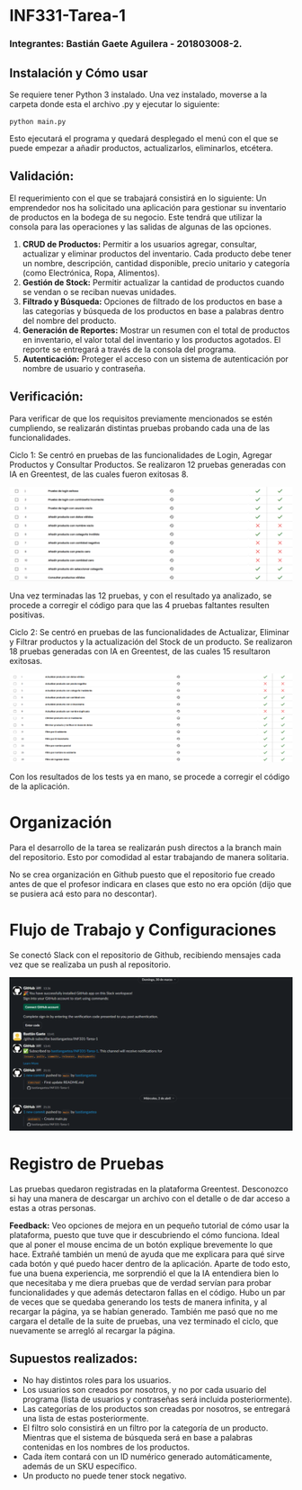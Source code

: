 # INF331-Tarea-1

### Integrantes: Bastián Gaete Aguilera - 201803008-2.

## Instalación y Cómo usar
Se requiere tener Python 3 instalado.
Una vez instalado, moverse a la carpeta donde esta el archivo .py y ejecutar lo siguiente:
```
python main.py
```
Esto ejecutará el programa y quedará desplegado el menú con el que se puede empezar a añadir productos, actualizarlos, eliminarlos, etcétera.

## Validación:
El requerimiento con el que se trabajará consistirá en lo siguiente:
Un emprendedor nos ha solicitado una aplicación para gestionar su inventario de productos en la bodega de su negocio. Este tendrá que utilizar la consola para las operaciones y las salidas de algunas de las opciones.

1. __CRUD de Productos:__ Permitir a los usuarios agregar, consultar, actualizar y eliminar productos del inventario. Cada producto debe tener un nombre, descripción, cantidad disponible, precio unitario y categoría (como Electrónica, Ropa, Alimentos).
2. __Gestión de Stock:__ Permitir actualizar la cantidad de productos cuando se vendan o se reciban nuevas unidades.
3. __Filtrado y Búsqueda:__ Opciones de filtrado de los productos en base a las categorías y búsqueda de los productos en base a palabras dentro del nombre del producto.
4. __Generación de Reportes:__ Mostrar un resumen con el total de productos en inventario, el valor total del inventario y los productos agotados. El reporte se entregará a través de la consola del programa.
5. __Autenticación:__ Proteger el acceso con un sistema de autenticación por nombre de usuario y contraseña.



## Verificación:
Para verificar de que los requisitos previamente mencionados se estén cumpliendo, se realizarán distintas pruebas probando cada una de las funcionalidades.

Ciclo 1:
Se centró en pruebas de las funcionalidades de Login, Agregar Productos y Consultar Productos.
Se realizaron 12 pruebas generadas con IA en Greentest, de las cuales fueron exitosas 8.

![Ciclo1](./images/Greentest%20-%20Ciclo%201.png "Ciclo 1 de Pruebas")

Una vez terminadas las 12 pruebas, y con el resultado ya analizado, se procede a corregir el código para que las 4 pruebas faltantes resulten positivas.

Ciclo 2:
Se centró en pruebas de las funcionalidades de Actualizar, Eliminar y Filtrar productos y la actualización del Stock de un producto.
Se realizaron 18 pruebas generadas con IA en Greentest, de las cuales 15 resultaron exitosas.

![Ciclo2](./images/Greentest%20-%20Ciclo%202.png "Ciclo 2 de Pruebas")

Con los resultados de los tests ya en mano, se procede a corregir el código de la aplicación.

# Organización
Para el desarrollo de la tarea se realizarán push directos a la branch main del repositorio. Esto por comodidad al estar trabajando de manera solitaria.

No se crea organización en Github puesto que el repositorio fue creado antes de que el profesor indicara en clases que esto no era opción (dijo que se pusiera acá esto para no descontar).

# Flujo de Trabajo y Configuraciones
Se conectó Slack con el repositorio de Github, recibiendo mensajes cada vez que se realizaba un push al repositorio.

![Slack](./images/Github%20-%20Slack.png "Integración de Github con Slack")

# Registro de Pruebas
Las pruebas quedaron registradas en la plataforma Greentest. Desconozco si hay una manera de descargar un archivo con el detalle o de dar acceso a estas a otras personas.

__Feedback:__ Veo opciones de mejora en un pequeño tutorial de cómo usar la plataforma, puesto que tuve que ir descubriendo el cómo funciona. Ideal que al poner el mouse encima de un botón explique brevemente lo que hace. Extrañé también un menú de ayuda que me explicara para qué sirve cada botón y qué puedo hacer dentro de la aplicación. Aparte de todo esto, fue una buena experiencia, me sorprendió el que la IA entendiera bien lo que necesitaba y me diera pruebas que de verdad servían para probar funcionalidades y que además detectaron fallas en el código. Hubo un par de veces que se quedaba generando los tests de manera infinita, y al recargar la página, ya se habían generado. También me pasó que no me cargara el detalle de la suite de pruebas, una vez terminado el ciclo, que nuevamente se arregló al recargar la página.

## Supuestos realizados:
- No hay distintos roles para los usuarios.
- Los usuarios son creados por nosotros, y no por cada usuario del programa (lista de usuarios y contraseñas será incluida posteriormente).
- Las categorías de los productos son creadas por nosotros, se entregará una lista de estas posteriormente.
- El filtro solo consistirá en un filtro por la categoría de un producto. Mientras que el sistema de búsqueda será en base a palabras contenidas en los nombres de los productos.
- Cada ítem contará con un ID numérico generado automáticamente, además de un SKU específico.
- Un producto no puede tener stock negativo.

